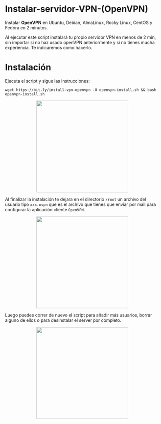 # Instalar-servidor-VPN-(OpenVPN)
Instalar **OpenVPN** en Ubuntu, Debian, AlmaLinux, Rocky Linux, CentOS y Fedora en 2 minutos.

Al ejecutar este script instalará tu propio servidor VPN en menos de 2 min, sin  importar si no haz usado openVPN anteriormente y si no tienes mucha experiencia. Te indicaremos como hacerlo.

# Instalación

Ejecuta el script y sigue las instrucciones: 

```
wget https://bit.ly/install-vpn-openvpn -O openvpn-install.sh && bash openvpn-install.sh
```

<p align="center">
  <img width="300" src="https://i.imgur.com/CV0474V.png">
</p>

Al finalizar la instalación te dejara en el directorio ```/root``` un archivo del usuario tipo  ```xxx.ovpn``` que es el archivo que tienes que enviar por mail para configurar la aplicación cliente ```OpenVPN```.

<p align="center">
  <img width="300" src="https://i.imgur.com/lTA4Sk0.png">
</p>

Luego puedes correr de nuevo el script para añadir más usuarios, borrar alguno de ellos o para desinstalar el server por completo.

<p align="center">
  <img width="300" src="https://i.imgur.com/szgofzy.png">
</p>

